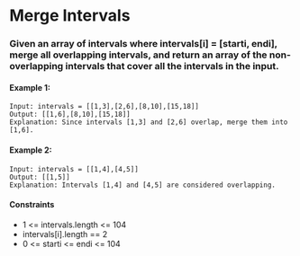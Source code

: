 # Merge Intervals

### Given an array of intervals where intervals[i] = [starti, endi], merge all overlapping intervals, and return an array of the non-overlapping intervals that cover all the intervals in the input.

#### Example 1:

    Input: intervals = [[1,3],[2,6],[8,10],[15,18]]
    Output: [[1,6],[8,10],[15,18]]
    Explanation: Since intervals [1,3] and [2,6] overlap, merge them into [1,6].

#### Example 2:

    Input: intervals = [[1,4],[4,5]]
    Output: [[1,5]]
    Explanation: Intervals [1,4] and [4,5] are considered overlapping.

#### Constraints

- 1 <= intervals.length <= 104
- intervals[i].length == 2
- 0 <= starti <= endi <= 104
